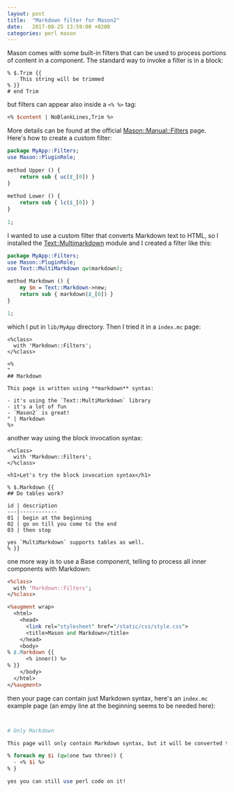 ```yaml
---
layout: post
title:  "Markdown filter for Mason2"
date:   2017-08-25 13:59:00 +0200
categories: perl mason
---
```

Mason comes with some built-in filters that can be used to process portions of content in a component.
The standard way to invoke a filter is in a block:

    % $.Trim {{
        This string will be trimmed
    % }}
    # end Trim

but filters can appear also inside a `<% %>` tag:

````perl
<% $content | NoBlankLines,Trim %>
````

More details can be found at the official [Mason::Manual::Filters](https://metacpan.org/pod/distribution/Mason/lib/Mason/Manual/Filters.pod) page.
Here's how to create a custom filter:

````perl
package MyApp::Filters;
use Mason::PluginRole;
    
method Upper () {
    return sub { uc($_[0]) }
}
    
method Lower () {
    return sub { lc($_[0]) }
}
    
1;
````

I wanted to use a custom filter that converts Markdown text to HTML, so I installed the [Text::Multimarkdown](https://metacpan.org/module/Text::MultiMarkdown)
module and I created a filter like this:

````perl
package MyApp::Filters;
use Mason::PluginRole;
use Text::MultiMarkdown qw(markdown);

method Markdown () {
    my $m = Text::Markdown->new;
    return sub { markdown($_[0]) }
}

1;
````
which I put in `lib/MyApp` directory. Then I tried it in a `index.mc` page:

````
<%class>
  with 'Markdown::Filters';
</%class>

<%
"
## Markdown

This page is written using **markdown** syntax:

- it's using the `Text::MultiMarkdown` library
- it's a lot of fun
- `Mason2` is great!
" | Markdown
%>
````

another way using the block invocation syntax:

````
<%class>
  with 'Markdown::Filters';
</%class>

<h1>Let's try the block invocation syntax</h1>

% $.Markdown {{
## Do tables work?

id | description
---|------------
01 | begin at the beginning
02 | go on till you come to the end
03 | then stop

yes `MultiMarkdown` supports tables as well.
% }}
````

one more way is to use a Base component, telling to process all inner components with Markdown:

````perl
<%class>
  with 'Markdown::Filters';
</%class>

<%augment wrap>
  <html>
    <head>
      <link rel="stylesheet" href="/static/css/style.css">
      <title>Mason and Markdown</title>
    </head>
    <body>
% $.Markdown {{
      <% inner() %>
% }}
    </body>
  </html>
</%augment>
````

then your page can contain just Markdown syntax, here's an `index.mc` example page (an empy line at the beginning seems to be needed here):

````perl


# Only Markdown

This page will only contain Markdown syntax, but it will be converted to HTML:

% foreach my $i (qw(one two three)) {
  - <% $i %>
% }

yes you can still use perl code on it!
````
